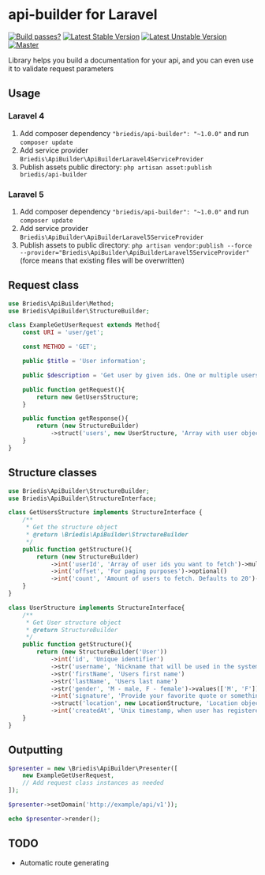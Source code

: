 # api-builder for Laravel

[![Build passes?](https://travis-ci.org/briedis/api-builder.svg)](https://travis-ci.org/briedis/api-builder)
[![Latest Stable Version](https://poser.pugx.org/briedis/api-builder/v/stable.svg)](https://packagist.org/packages/briedis/api-builder)
[![Latest Unstable Version](https://poser.pugx.org/briedis/api-builder/v/unstable.svg)](https://packagist.org/packages/briedis/api-builder)
[![Master](https://scrutinizer-ci.com/g/briedis/api-builder/badges/quality-score.png?b=master)](https://packagist.org/packages/briedis/api-builder)



Library helps you build a documentation for your api, and you can even use it to validate request parameters

## Usage
### Laravel 4
1. Add composer dependency `"briedis/api-builder": "~1.0.0"` and run `composer update`
2. Add service provider `Briedis\ApiBuilder\ApiBuilderLaravel4ServiceProvider`
3. Publish assets public directory: `php artisan asset:publish briedis/api-builder`

### Laravel 5
1. Add composer dependency `"briedis/api-builder": "~1.0.0"` and run `composer update`
2. Add service provider `Briedis\ApiBuilder\ApiBuilderLaravel5ServiceProvider`
3. Publish assets to public directory: `php artisan vendor:publish --force --provider="Briedis\ApiBuilder\ApiBuilderLaravel5ServiceProvider"` (force means that existing files will be overwritten) 

## Request class
```php
use Briedis\ApiBuilder\Method;
use Briedis\ApiBuilder\StructureBuilder;

class ExampleGetUserRequest extends Method{
	const URI = 'user/get';

	const METHOD = 'GET';

	public $title = 'User information';

	public $description = 'Get user by given ids. One or multiple users can be fetched at once';

	public function getRequest(){
		return new GetUsersStructure;
	}

	public function getResponse(){
		return (new StructureBuilder)
			->struct('users', new UserStructure, 'Array with user objects')->multiple();
	}
}
```

## Structure classes
```php
use Briedis\ApiBuilder\StructureBuilder;
use Briedis\ApiBuilder\StructureInterface;

class GetUsersStructure implements StructureInterface {
	/**
	 * Get the structure object
	 * @return \Briedis\ApiBuilder\StructureBuilder
	 */
	public function getStructure(){
		return (new StructureBuilder)
			->int('userId', 'Array of user ids you want to fetch')->multiple()
			->int('offset', 'For paging purposes')->optional()
			->int('count', 'Amount of users to fetch. Defaults to 20')->optional();
	}
}

class UserStructure implements StructureInterface{
	/**
	 * Get User structure object
	 * @return StructureBuilder
	 */
	public function getStructure(){
		return (new StructureBuilder('User'))
			->int('id', 'Unique identifier')
			->str('username', 'Nickname that will be used in the system')
			->str('firstName', 'Users first name')
			->str('lastName', 'Users last name')
			->str('gender', 'M - male, F - female')->values(['M', 'F'])->optional()
			->int('signature', 'Provide your favorite quote or something, if you want')->optional()
			->struct('location', new LocationStructure, 'Location object for the user')->optional()
			->int('createdAt', 'Unix timestamp, when user has registered');
	}
}
```

## Outputting
```php
$presenter = new \Briedis\ApiBuilder\Presenter([
	new ExampleGetUserRequest,
	// Add request class instances as needed
]);

$presenter->setDomain('http://example/api/v1'));

echo $presenter->render();
```


## TODO
*  Automatic route generating

